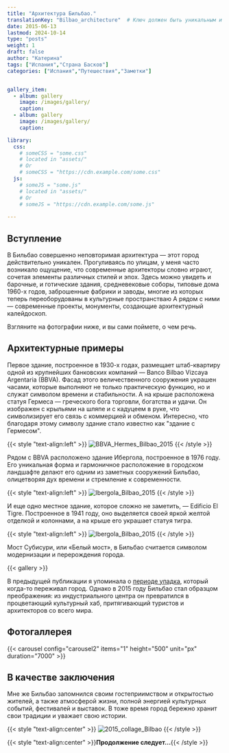 ```yaml
---
title: "Архитектура Бильбао."
translationKey: "Bilbao_architecture"  # Ключ должен быть уникальным и постоянным
date: 2015-06-13
lastmod: 2024-10-14
type: "posts"
weight: 1
draft: false
author: "Катерина"
tags: ["Испания","Страна Басков"]
categories: ["Испания","Путешествия","Заметки"]


gallery_item:
  - album: gallery
    image: /images/gallery/
    caption: 
  - album: gallery
    image: /images/gallery/
    caption: 

library:
  css:
    # someCSS = "some.css"
    # located in "assets/"
    # Or
    # someCSS = "https://cdn.example.com/some.css"
  js:
    # someJS = "some.js"
    # located in "assets/"
    # Or
    # someJS = "https://cdn.example.com/some.js"
    
---
```

## Вступление

В Бильбао совершенно неповторимая архитектура —  этот город действительно уникален. Прогуливаясь по улицам, у меня часто возникало ощущение, что  современные архитекторы словно играют, сочетая элементы различных стилей и эпох. Здесь  можно увидеть и барочные, и готические здания, средневековые соборы, типовые дома 1960-х годов, заброшенные фабрики и заводы, многие из которых теперь переоборудованы в культурные пространстваю А рядом с ними — современные проекты, монументы, создающие архитектурный калейдоскоп. 

Взгляните на фотографии ниже, и вы сами поймете, о чем речь.

## Архитектурные примеры

Первое здание, построенное в 1930-х годах, размещает штаб-квартиру одной из крупнейших банковских компаний — Banco Bilbao Vizcaya Argentaria (BBVA). Фасад этого величественного сооружения украшен часами, которые выполняют не только практическую функцию, но и служат символом времени и стабильности. А на крыше расположена статуя Гермеса — греческого бога торговли, богатства и удачи. Он изображен с крыльями на шляпе и с кадуцеем в руке, что символизирует его связь с коммерцией и обменом. Интересно, что благодаря этому символу здание стало известно как "здание с Гермесом".

{{< style "text-align:left" >}}
![BBVA_Hermes_Bilbao_2015]()
{{< /style >}}

Рядом с BBVA расположено здание Ибергола, построенное в 1976 году. Его уникальная форма и гармоничное расположение в городском ландшафте делают его одним из заметных сооружений Бильбао, олицетворяя дух времени и стремление к современности.

{{< style "text-align:left" >}}
![Ibergola_Bilbao_2015]()
{{< /style >}}

И еще одно местное здание, которое сложно не заметить, — Edificio El Tigre. Построенное в 1941 году, оно выделяется своей яркой желтой отделкой и колоннами, а на крыше его украшает статуя тигра. 

{{< style "text-align:left" >}}
![Ibergola_Bilbao_2015]()
{{< /style >}}

Мост Субисури, или «Белый мост», в Бильбао считается символом модернизации и перерождения города. 

{{< gallery >}}


В предыдущей публикации я упоминала о [периоде упадка](https://github.com/upstage/ "Visit Upstage!"), который когда-то переживал город. Однако в 2015 году Бильбао стал образцом преображения: из индустриального центра он превратился в процветающий культурный хаб, притягивающий туристов и архитекторов со всего мира.  

## Фотогаллерея

<!-- Вторая карусель -->
{{< carousel config="carousel2" items="1" height="500" unit="px" duration="7000" >}}

## В качестве заключения

Мне же Бильбао запомнился своим гостеприимством и открытостью жителей, а также атмосферой жизни, полной энергией культурных событий, фестивалей и выставок. В тоже время город бережно хранит свои традиции и уважает свою истории. 

{{< style "text-align:center" >}}
![2015_collage_Bilbao]()
{{< /style >}}

{{< style "text-align:center" >}}**Продолжение следует...**{{< /style >}}

